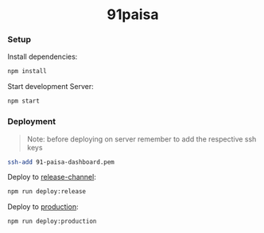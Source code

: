 <div align="center">

# 91paisa

</div>

### Setup

Install dependencies:

```bash
npm install
```

Start development Server:

```bash
npm start
```

### Deployment

> Note: before deploying on server remember to add the respective ssh keys

```bash
ssh-add 91-paisa-dashboard.pem
```

Deploy to [release-channel](https://betaboard.91paisa.com):

```bash
npm run deploy:release
```

Deploy to [production](https://dashbboard.91paisa.com):

```bash
npm run deploy:production
```
